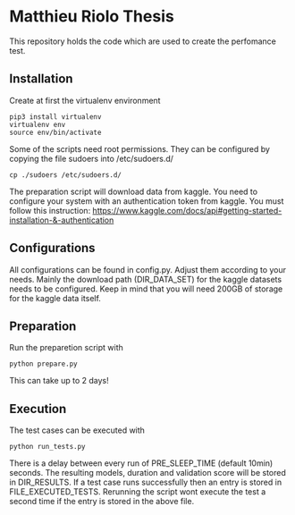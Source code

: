 # Matthieu Riolo Thesis

This repository holds the code which are used to create the perfomance test.

## Installation

Create at first the virtualenv environment

```
pip3 install virtualenv
virtualenv env
source env/bin/activate
```

Some of the scripts need root permissions. They can be configured by copying the file sudoers into /etc/sudoers.d/

```
cp ./sudoers /etc/sudoers.d/
```

The preparation script will download data from kaggle. You need to configure your system with an authentication token from kaggle. You must follow this instruction:
https://www.kaggle.com/docs/api#getting-started-installation-&-authentication


## Configurations

All configurations can be found in config.py. Adjust them according to your needs. Mainly the download path (DIR_DATA_SET) for the kaggle datasets needs to be configured. Keep in mind that you will need 200GB of storage for the kaggle data itself.

## Preparation

Run the preparetion script with

```
python prepare.py
```

This can take up to 2 days!

## Execution

The test cases can be executed with

```
python run_tests.py
```

There is a delay between every run of PRE_SLEEP_TIME (default 10min) seconds. The resulting models, duration and validation score will be stored in DIR_RESULTS. If a test case runs successfully then an entry is stored in FILE_EXECUTED_TESTS. Rerunning the script wont execute the test a second time if the entry is stored in the above file.